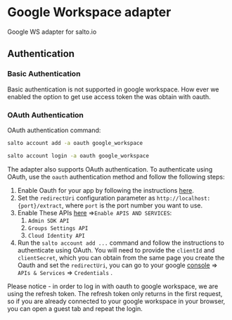 # Google Workspace adapter

Google WS adapter for salto.io

## Authentication

### Basic Authentication

Basic authentication is not supported in google workspace. How ever we enabled the option to get use access token the was obtain with oauth.

### OAuth Authentication

OAuth authentication command:

```bash
salto account add -a oauth google_workspace

salto account login -a oauth google_workspace
```

The adapter also supports OAuth authentication. To authenticate using OAuth, use the `oauth` authentication method and follow the following steps:

1. Enable Oauth for your app by following the instructions [here](https://developers.google.com/identity/protocols/oauth2/web-server#creatingcred).
2. Set the `redirectUri` configuration parameter as `http://localhost:{port}/extract`, where `port` is the port number you want to use.
3. Enable These APIs [here](https://console.cloud.google.com/apis) =>`Enable APIS AND SERVICES`:
   1. `Admin SDK API`
   2. `Groups Settings API`
   3. `Cloud Identity API`
4. Run the `salto account add ...` command and follow the instructions to authenticate using OAuth. You will need to provide the `clientId` and `clientSecret`, which you can obtain from the same page you create the Oauth and set the `redirectUri`, you can go to your google [console](https://console.cloud.google.com/) => `APIs & Services` => `Credentials` .

Please notice - in order to log in with oauth to google workspace, we are using the refresh token. The refresh token only returns in the first request, so if you are already connected to your google workspace in your browser, you can open a guest tab and repeat the login.
